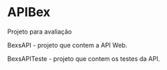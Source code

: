 # APIBex
 Projeto para avaliação

BexsAPI - projeto que contem a API Web.

BexsAPITeste - projeto que contem os testes da API.
